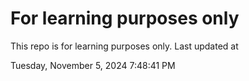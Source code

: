 # For learning purposes only
This repo is for learning purposes only.
Last updated at

Tuesday, November 5, 2024 7:48:41 PM

